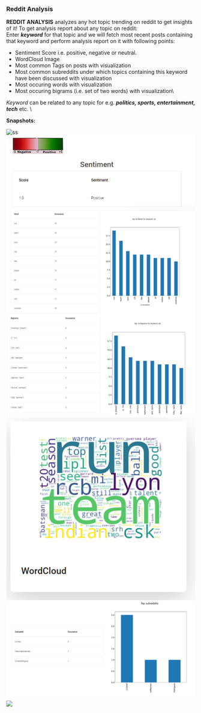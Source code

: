 ### Reddit Analysis
**REDDIT ANALYSIS** analyzes any hot topic trending on reddit to get insights of it!
To get analysis report about any topic on reddit:\
Enter ***keyword*** for that topic and we will fetch most recent posts containing that keyword and perform analysis report on it with following points: 
* Sentiment Score i.e. positive, negative or neutral.
* WordCloud Image
* Most common Tags on posts  with visualization
* Most common subreddits under which topics containing this keyword have been discussed with visualization
* Most occuring words with visualization
* Most occuring bigrams (i.e. set of two words) with visualization\

_Keyword_ can be related to any topic for e.g. ***politics, sports, entertainment, tech*** etc. \

**Snapshots:**

![ss](keyword.png)
![](/react/src/images/sentiment_score.png)
![](/react/src/images/words.png)
![](/react/src/images/bigrams.png)
![](/react/src/images/wordcloud.png)
![](/react/src/images/subreddits.png)
![](/react/src/images/tags.jpg)

